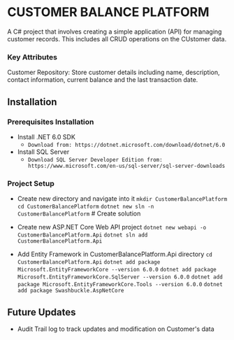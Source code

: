 # CUSTOMER BALANCE PLATFORM

A C# project that involves creating a simple application (API) for managing customer
records. This includes all CRUD operations on the CUstomer data.

### Key Attributes

Customer Repository:
Store customer details including name, description,
contact information, current balance and the last transaction date.

## Installation
### Prerequisites Installation
- Install .NET 6.0 SDK 
	- `Download from: https://dotnet.microsoft.com/download/dotnet/6.0`
- Install SQL Server
	- `Download SQL Server Developer Edition from: https://www.microsoft.com/en-us/sql-server/sql-server-downloads`

### Project Setup
- Create new directory and navigate into it
	`mkdir CustomerBalancePlatform`
	`cd CustomerBalancePlatform`
	`dotnet new sln -n CustomerBalancePlatform` # Create solution

- Create new ASP.NET Core Web API project
	`dotnet new webapi -o CustomerBalancePlatform.Api`
	`dotnet sln add CustomerBalancePlatform.Api`

- Add Entity Framework in CustomerBalancePlatform.Api directory
	`cd CustomerBalancePlatform.Api`
	`dotnet add package Microsoft.EntityFrameworkCore --version 6.0.0`
	`dotnet add package Microsoft.EntityFrameworkCore.SqlServer --version 6.0.0`
	`dotnet add package Microsoft.EntityFrameworkCore.Tools --version 6.0.0`
	`dotnet add package Swashbuckle.AspNetCore`


## Future Updates

- Audit Trail log to track updates and modification on Customer's data
